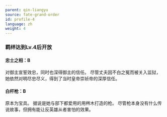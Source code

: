 ```yaml
---
parent: qin-liangyu
source: fate-grand-order
id: profile-4
language: zh
weight: 4
---
```


### 羁绊达到Lv.4后开放

#### 忠士之相：B

对御主宣誓效忠，同时也深得御主的信任。
尽管丈夫因不白之冤而被关入监狱，她依然对明尽忠尽义，得到了当时皇帝崇祯帝的深厚信任。

#### 白杆枪：B

原本为宝具。
据说是她与部下都爱用的用梣木打造的枪。
尽管枪本身没有什么传说故事，但拥有能让反英雄从者害怕的效果。

